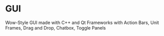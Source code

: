 # GUI


Wow-Style GUI made with C++ and Qt Frameworks with Action Bars, Unit Frames, Drag and Drop, Chatbox, Toggle Panels

